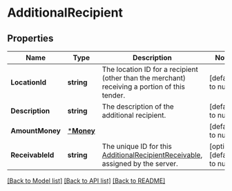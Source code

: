 # AdditionalRecipient

## Properties
Name | Type | Description | Notes
------------ | ------------- | ------------- | -------------
**LocationId** | **string** | The location ID for a recipient (other than the merchant) receiving a portion of this tender. | [default to null]
**Description** | **string** | The description of the additional recipient. | [default to null]
**AmountMoney** | [***Money**](Money.md) |  | [default to null]
**ReceivableId** | **string** | The unique ID for this [AdditionalRecipientReceivable](#type-additionalrecipientreceivable), assigned by the server. | [optional] [default to null]

[[Back to Model list]](../README.md#documentation-for-models) [[Back to API list]](../README.md#documentation-for-api-endpoints) [[Back to README]](../README.md)

